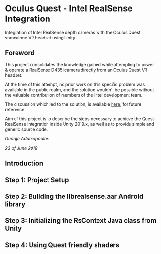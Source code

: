 # Oculus Quest - Intel RealSense Integration
Integration of Intel RealSense depth cameras with the Oculus Quest standalone VR headset using Unity.


## Foreword
This project consolidates the knowledge gained while attempting to power & operate a RealSense D435i camera directly from an Oculus Quest VR headset. 

At the time of this attempt, no prior work on this specific problem was available in the public realm, and the solution wouldn't be possible without the valuable contribution of members of the Intel development team.

The discussion which led to the solution, is available [here](https://github.com/IntelRealSense/librealsense/issues/4155), for future reference.

Aim of this project is to describe the steps necessary to achieve the Quest-RealSense integration inside Unity 2019.x, as well as to provide simple and generic source code.


_George Adamopoulos_

_23 of June 2019_

## Introduction

## Step 1: Project Setup

## Step 2: Building the librealsense.aar Android library

## Step 3: Initializing the RsContext Java class from Unity

## Step 4: Using Quest friendly shaders
